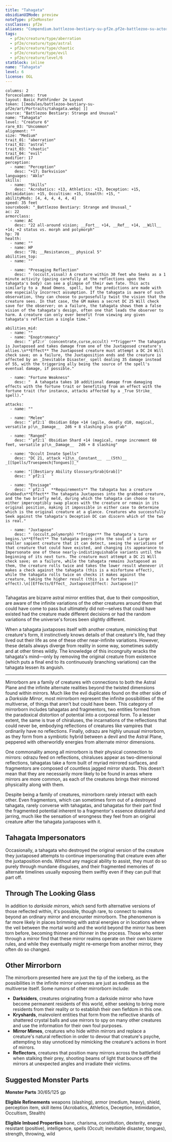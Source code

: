 ```yaml
---
title: "Tahagata"
obsidianUIMode: preview
noteType: pf2eMonster
cssClasses: pf2e
aliases: "Compendium.battlezoo-bestiary-su-pf2e.pf2e-battlezoo-su-actors.Actor.4t642vKeCsqiolYt" 
tags:
  - pf2e/creature/type/aberration
  - pf2e/creature/type/astral
  - pf2e/creature/type/chaotic
  - pf2e/creature/type/evil
  - pf2e/creature/level/6
statblock: inline
name: "Tahagata"
level: 6
license: OGL
---
```


```statblock
columns: 2
forcecolumns: true
layout: Basic Pathfinder 2e Layout
token: [[modules/battlezoo-bestiary-su-pf2e/art/Portraits/tahagata.webp| ]]
source: "Battlezoo Bestiary: Strange and Unusual"
name: "Tahagata"
level: "Creature 6"
rare_03: "Uncommon"
alignment: ""
size: "Medium"
trait_01: "aberration"
trait_02: "astral"
trait_03: "chaotic"
trait_04: "evil"
modifier: 17
perception:
  - name: "Perception"
    desc: "+17; Darkvision"
languages: "Aklo"
skills:
  - name: "Skills"
    desc: "Acrobatics: +13, Athletics: +13, Deception: +15, Intimidation: +15, Occultism: +15, Stealth: +15, "
abilityMods: [4, 4, 4, 4, 4, 4]
speed: 35 feet
sourcebook: "_Battlezoo Bestiary: Strange and Unusual_"
ac: 22
armorclass:
  - name: AC
    desc: "22 all-around vision; __Fort__ +14, __Ref__ +14, __Will__ +14; +2 status vs. morph and polymorph"
hp: 78
health:
  - name: ""
  - name: HP
    desc: "78; __Resistances__ physical 5"
abilities_top:
  - name: ""

  - name: "Presaging Reflection"
    desc: " (occult,visual) A creature within 30 feet who Seeks as a 1 minute activity (gazing carefully at the reflections upon the tahagata's body) can see a glimpse of their own fate. This acts similarly to a _Read Omens_ spell, but the predictions are made with one especially incorrect assumption. If the tahagata is aware of such observation, they can choose to purposefully twist the vision that the creature sees. In that case, the GM makes a secret DC 25 Will check save for the observer; on a failure, the tahagata shows them a false vision of the tahagata's design, often one that leads the observer to harm. A creature can only ever benefit from viewing any given tahagata's reflection a single time."

abilities_mid:
  - name: ""
  - name: "Enoptromancy"
    desc: "`pf2:r` (concentrate,curse,occult) **Trigger** The tahagata is Juxtaposed and takes damage from one of the Juxtaposed creature's allies.\n**Effect** The Juxtaposed creature must attempt a DC 24 Will check save; on a failure, the Juxtaposition ends and the creature is affected by an _Inevitable Disaster_ spell dealing 35 damage instead of 55, with the triggering ally being the source of the spell's eventual damage, if possible."

  - name: "Fortune Weakness"
    desc: "  A tahagata takes 10 additional damage from damaging effects with the fortune trait or benefiting from an effect with the fortune trait (for instance, attacks affected by a _True Strike_ spell)."

attacks:
  - name: ""

  - name: "Melee"
    desc: "`pf2:1` Obsidian Edge +14 (agile, deadly d10, magical, versatile p)\n__Damage__  2d6 + 8 slashing plus grab"

  - name: "Ranged"
    desc: "`pf2:1` Obsidian Shard +14 (magical, range increment 60 feet, versatile p)\n__Damage__  2d6 + 8 slashing"

  - name: "Occult Innate Spells"
    desc: "DC 21, attack +13\n__Constant__  __(5th)__ _[[Spells/Truespeech|Tongues]]_"

  - name: "[[Bestiary Ability Glossary/Grab|Grab]]"
    desc: "`pf2:1`  "

  - name: "Envisage"
    desc: "`pf2:1`  **Requirements** The tahagata has a creature Grabbed\n**Effect** The tahagata Juxtaposes into the grabbed creature, and the two briefly meld, during which the tahagata can choose to either imperceptibly swap places with the creature or remain in its original position, making it impossible in either case to determine which is the original creature at a glance. Creatures who successfully Seek against the tahagata's Deception DC can discern which of the two is real."

  - name: "Juxtapose"
    desc: " (occult,polymorph) **Trigger** The tahagata's turn begins.\n**Effect** The tahagata peers into the soul of a Large or smaller sapient creature that it can detect, seeing the variations of that creature that could have existed, and changing its appearance to Impersonate one of these nearly-indistinguishable variants until the beginning of its next turn. The creature must attempt a DC 21 Will check save; on a failure, while the tahagata remains Juxtaposed as them, the creature rolls twice and takes the lower result whenever it makes a check against the tahagata (this is a misfortune effect), while the tahagata rolls twice on checks it makes against the creature, taking the higher result (this is a fortune effect).\n[[Effects/Effect_ Juxtapose|Effect: Juxtapose]]"
 
```



Tahagatas are bizarre astral mirror entities that, due to their composition, are aware of the infinite variations of the other creatures around them that could have come to pass but ultimately did not—selves that could have existed had the creature made different decisions or had the random variations of the universe's forces been slightly different.

When a tahagata juxtaposes itself with another creature, mimicking that creature's form, it instinctively knows details of that creature's life, had they lived out their life as one of these other near-infinite variations. However, these details always diverge from reality in some way, sometimes subtly and at other times wildly. The knowledge of this incongruity wracks the tahagata's mind—only by removing the original creature from existence (which puts a final end to its continuously branching variations) can the tahagata lessen its anguish.

* * *

Mirrorborn are a family of creatures with connections to both the Astral Plane and the infinite alternate realities beyond the twisted dimensions found within mirrors. Much like the evil duplicates found on the other side of a _Darkside Mirror_, most mirrorborn represent the infinite possibilities of the multiverse, of things that aren't but could have been. This category of mirrorborn includes tahagatas and fragmentors, two entities formed from the paradoxical distortion of potential into a corporeal form. To a lesser extent, the same is true of chiraluses, the incarnations of the reflections that could never be, embodying reflections of creatures like vampires that ordinarily have no reflections. Finally, odrazu are highly unusual mirrorborn, as they form from a symbiotic hybrid between a devil and the Astral Plane, peppered with otherworldly energies from alternate mirror dimensions.

One commonality among all mirrorborn is their physical connection to mirrors: odrazu feed on reflections, chiraluses appear as two-dimensional reflections, tahagatas take a form built of myriad mirrored surfaces, and fragmentors are composed of countless jagged mirror shards. This doesn't mean that they are necessarily more likely to be found in areas where mirrors are more common, as each of the creatures brings their mirrored physicality along with them.

Despite being a family of creatures, mirrorborn rarely interact with each other. Even fragmentors, which can sometimes form out of a destroyed tahagata, rarely converse with tahagatas, and tahagatas for their part find the fragmented potential inherent to a fragmentor's essence distasteful and jarring, much like the sensation of wrongness they feel from an original creature after the tahagata juxtaposes with it.

## Tahagata Impersonators

Occasionally, a tahagata who destroyed the original version of the creature they juxtaposed attempts to continue impersonating that creature even after the juxtaposition ends. Without any magical ability to assist, they must do so purely through mundane disguises, and their fragmented memories of alternate timelines usually exposing them swiftly even if they can pull that part off.

## Through The Looking Glass

In addition to _darkside mirrors_, which send forth alternative versions of those reflected within, it's possible, though rare, to connect to realms beyond an ordinary mirror and encounter mirrorborn. The phenomenon is far more likely in places brimming with astral energies or in locations where the veil between the mortal world and the world beyond the mirror has been torn before, becoming thinner and thinner in the process. Those who enter through a mirror find that these mirror realms operate on their own bizarre rules, and while they eventually might re-emerge from another mirror, they often do so changed.

## Other Mirrorborn

The mirrorborn presented here are just the tip of the iceberg, as the possibilities in the infinite mirror universes are just as endless as the multiverse itself. Some rumors of other mirrorborn include:

*   **Darksiders**, creatures originating from a darkside mirror who have become permanent residents of this world, either seeking to bring more residents from their reality or to establish their own fiefdom in this one.
*   **Kryshards**, malevolent entities that form from the reflective shards of shattered crystal balls and use mirrors to spy on many other creatures and use the information for their own foul purposes.
*   **Mirror Mimes**, creatures who hide within mirrors and replace a creature's natural reflection in order to devour that creature's psyche, attempting to stay unnoticed by mimicking the creature's actions in front of mirrors.
*   **Reflectors**, creatures that position many mirrors across the battlefield when stalking their prey, shooting beams of light that bounce off the mirrors at unexpected angles and irradiate their victims.

## Suggested Monster Parts

**Monster Parts** 30/65/125 gp

**Eligible Refinements** weapons (slashing), armor (medium, heavy), shield, perception item, skill items (Acrobatics, Athletics, Deception, Intimidation, Occultism, Stealth)

**Eligible Imbued Properties** bane, charisma, constitution, dexterity, energy resistant (positive), intelligence, spells (Occult; inevitable disaster, tongues), strength, throwing, wild
